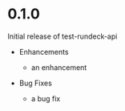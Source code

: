 # 0.1.0

Initial release of test-rundeck-api

* Enhancements
  * an enhancement

* Bug Fixes
  * a bug fix
